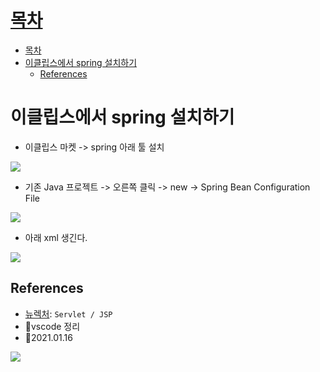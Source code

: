 # [목차](#목차)
- [목차](#목차)
- [이클립스에서 spring 설치하기](#이클립스에서-spring-설치하기)
  - [References](#references)


# 이클립스에서 spring 설치하기
- 이클립스 마켓 -> spring 아래 툴 설치

![](https://images.velog.io/images/withcolinsong/post/2a706984-10d9-48ba-95a9-1e818528123c/image.png)

- 기존 Java 프로젝트 -> 오른쪽 클릭 -> new -> Spring Bean Configuration File


![](https://images.velog.io/images/withcolinsong/post/42dd0bd9-450c-4c12-862b-03760485b1ef/image.png)

- 아래 xml 생긴다.

![](https://images.velog.io/images/withcolinsong/post/056d20f4-67a7-4acc-b39a-9dcf1a813e3d/image.png)

## References
- [뉴렉처](https://www.youtube.com/watch?v=drCj2k50j_k&list=PLq8wAnVUcTFVOtENMsujSgtv2TOsMy8zd): `Servlet / JSP`
- 🎈vscode 정리
- 🎈2021.01.16

![](https://images.velog.io/images/withcolinsong/post/8dc5159f-5174-49f0-8cca-748d6cd38345/image.png)